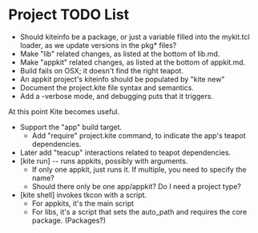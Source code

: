 # Project TODO List

* Should kiteinfo be a package, or just a variable filled into the
  mykit.tcl loader, as we update versions in the pkg* files?
* Make "lib" related changes, as listed at the bottom of lib.md.
* Make "appkit" related changes, as listed at the bottom of appkit.md.
* Build fails on OSX; it doesn't find the right teapot.
* An appkit project's kiteinfo should be populated by "kite new"
* Document the project.kite file syntax and semantics.
* Add a -verbose mode, and debugging puts that it triggers.

At this point Kite becomes useful.

* Support the "app" build target.
  * Add "require" project.kite command, to indicate the app's teapot dependencies.
* Later add "teacup" interactions related to teapot dependencies.
* [kite run] -- runs appkits, possibly with arguments.
  * If only one appkit, just runs it.  If multiple, you need to specify
    the name?
  * Should there only be one app/appkit?  Do I need a project type?
* [kite shell] invokes tkcon with a script.
  * For appkits, it's the main script
  * For libs, it's a script that sets the auto_path and requires the 
    core package.  (Packages?)